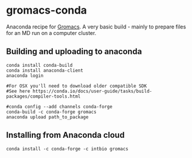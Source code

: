 # gromacs-conda

Anaconda recipe for [Gromacs](https://www.gromacs.org).
A very basic build - mainly to prepare files for an MD run on a computer cluster.



## Building and uploading to anaconda
```
conda install conda-build
conda install anaconda-client
anaconda login

#For OSX you'll need to download older compatible SDK
#See here https://conda.io/docs/user-guide/tasks/build-packages/compiler-tools.html

#conda config --add channels conda-forge
conda-build -c conda-forge gromacs
anaconda upload path_to_package
```


## Installing from Anaconda cloud

```
conda install -c conda-forge -c intbio gromacs
```
